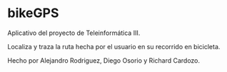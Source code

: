 # bikeGPS

Aplicativo del proyecto de Teleinformática III.

Localiza y traza la ruta hecha por el usuario en su recorrido en bicicleta.

Hecho por Alejandro Rodriguez, Diego Osorio y Richard Cardozo.
